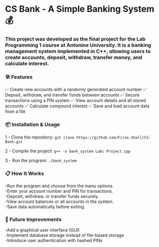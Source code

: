 # CS Bank - A Simple Banking System 💰
### This project was developed as the final project for the Lab Programming 1 course at Antonine University. It is a banking management system implemented in C++, allowing users to create accounts, deposit, withdraw, transfer money, and calculate interest.

### 🛠 Features

✅ Create new accounts with a randomly generated account number
✅ Deposit, withdraw, and transfer funds between accounts
✅ Secure transactions using a PIN system
✅ View account details and all stored accounts
✅ Calculate compound interest
✅ Save and load account data from a file

### 📦 Installation & Usage
1 - Clone the repository: `git clone https://github.com/Firas-Shall/CS-Bank.git`

2 - Compile the project: `g++ -o bank_system Lab\ Project.cpp`

3 - Run the program: `./bank_system`

### 📋 How It Works

-Run the program and choose from the menu options.  
-Enter your account number and PIN for transactions.  
-Deposit, withdraw, or transfer funds securely.  
-View account balances or all accounts in the system.  
-Save data automatically before exiting.  

### 🚀 Future Improvements

-Add a graphical user interface (GUI)  
-Implement database storage instead of file-based storage  
-Introduce user authentication with hashed PINs  
